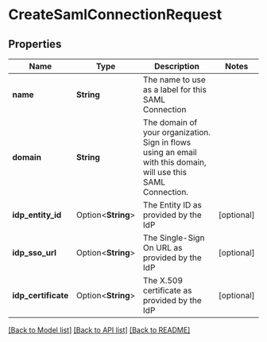 # CreateSamlConnectionRequest

## Properties

Name | Type | Description | Notes
------------ | ------------- | ------------- | -------------
**name** | **String** | The name to use as a label for this SAML Connection | 
**domain** | **String** | The domain of your organization. Sign in flows using an email with this domain, will use this SAML Connection. | 
**idp_entity_id** | Option<**String**> | The Entity ID as provided by the IdP | [optional]
**idp_sso_url** | Option<**String**> | The Single-Sign On URL as provided by the IdP | [optional]
**idp_certificate** | Option<**String**> | The X.509 certificate as provided by the IdP | [optional]

[[Back to Model list]](../README.md#documentation-for-models) [[Back to API list]](../README.md#documentation-for-api-endpoints) [[Back to README]](../README.md)


